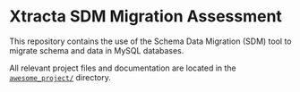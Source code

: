 # Xtracta SDM Migration Assessment

This repository contains the use of the Schema Data Migration (SDM) tool to migrate schema and data in MySQL databases.

All relevant project files and documentation are located in the [`awesome_project/`](./awesome_project) directory.





